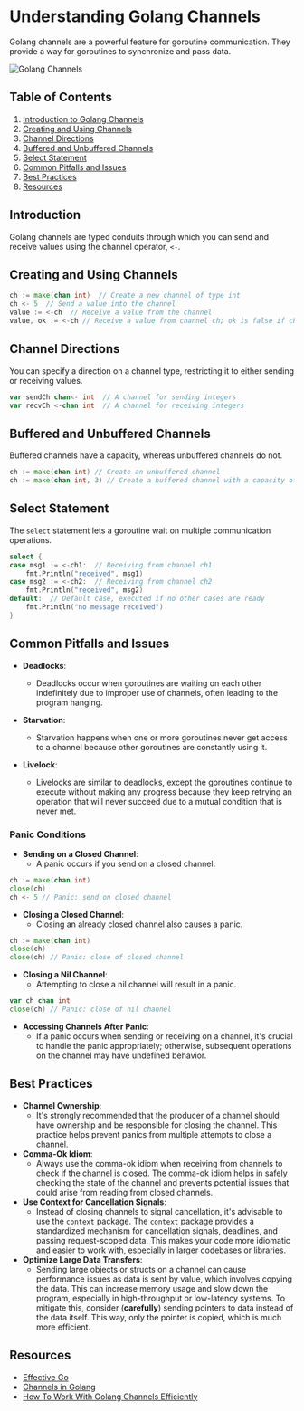 # Understanding Golang Channels

Golang channels are a powerful feature for goroutine communication. They provide a way for goroutines to synchronize and pass data.

![Golang Channels](https://ucarecdn.com/27841b05-0ecb-4a22-a0c3-1047e9ef0a2f/-/resize/700/)

## Table of Contents

1. [Introduction to Golang Channels](#introduction)
2. [Creating and Using Channels](#creating-and-using-channels)
3. [Channel Directions](#channel-directions)
4. [Buffered and Unbuffered Channels](#buffered-and-unbuffered-channels)
5. [Select Statement](#select-statement)
6. [Common Pitfalls and Issues](#common-pitfalls-and-issues)
7. [Best Practices](#best-practices)
8. [Resources](#resources)

## Introduction

Golang channels are typed conduits through which you can send and receive values using the channel operator, `<-`.

## Creating and Using Channels

```go
ch := make(chan int)  // Create a new channel of type int
ch <- 5  // Send a value into the channel
value := <-ch  // Receive a value from the channel
value, ok := <-ch // Receive a value from channel ch; ok is false if ch is closed and contains no more values.
```

## Channel Directions

You can specify a direction on a channel type, restricting it to either sending or receiving values.

```go
var sendCh chan<- int  // A channel for sending integers
var recvCh <-chan int  // A channel for receiving integers
```

## Buffered and Unbuffered Channels

Buffered channels have a capacity, whereas unbuffered channels do not.

```go
ch := make(chan int) // Create an unbuffered channel
ch := make(chan int, 3) // Create a buffered channel with a capacity of 3
```

## Select Statement

The `select` statement lets a goroutine wait on multiple communication operations.

```go
select {
case msg1 := <-ch1:  // Receiving from channel ch1
    fmt.Println("received", msg1)
case msg2 := <-ch2:  // Receiving from channel ch2
    fmt.Println("received", msg2)
default:  // Default case, executed if no other cases are ready
    fmt.Println("no message received")
}
```

## Common Pitfalls and Issues

- **Deadlocks**:
  - Deadlocks occur when goroutines are waiting on each other indefinitely due to improper use of channels, often leading to the program hanging.

- **Starvation**:
  - Starvation happens when one or more goroutines never get access to a channel because other goroutines are constantly using it.

- **Livelock**:
  - Livelocks are similar to deadlocks, except the goroutines continue to execute without making any progress because they keep retrying an operation that will never succeed due to a mutual condition that is never met.

### Panic Conditions

- **Sending on a Closed Channel**:
  - A panic occurs if you send on a closed channel.

```go
ch := make(chan int)
close(ch)
ch <- 5 // Panic: send on closed channel
```

- **Closing a Closed Channel**:
  - Closing an already closed channel also causes a panic.

```go
ch := make(chan int)
close(ch)
close(ch) // Panic: close of closed channel
```

- **Closing a Nil Channel**:
  - Attempting to close a nil channel will result in a panic.

```go
var ch chan int
close(ch) // Panic: close of nil channel
```

- **Accessing Channels After Panic**:
  - If a panic occurs when sending or receiving on a channel, it's crucial to handle the panic appropriately; otherwise, subsequent operations on the channel may have undefined behavior.

## Best Practices

- **Channel Ownership**:
  - It's strongly recommended that the producer of a channel should have ownership and be responsible for closing the channel. This practice helps prevent panics from multiple attempts to close a channel.
- **Comma-Ok Idiom**:
  - Always use the comma-ok idiom when receiving from channels to check if the channel is closed. The comma-ok idiom helps in safely checking the state of the channel and prevents potential issues that could arise from reading from closed channels.
- **Use Context for Cancellation Signals**:
  - Instead of closing channels to signal cancellation, it's advisable to use the `context` package. The `context` package provides a standardized mechanism for cancellation signals, deadlines, and passing request-scoped data. This makes your code more idiomatic and easier to work with, especially in larger codebases or libraries.
- **Optimize Large Data Transfers**:
  - Sending large objects or structs on a channel can cause performance issues as data is sent by value, which involves copying the data. This can increase memory usage and slow down the program, especially in high-throughput or low-latency systems. To mitigate this, consider (**carefully**) sending pointers to data instead of the data itself. This way, only the pointer is copied, which is much more efficient.


## Resources

- [Effective Go](https://golang.org/doc/effective_go.html#channels)
- [Channels in Golang](https://golangdocs.com/channels-in-golang)
- [How To Work With Golang Channels Efficiently](https://marketsplash.com/tutorials/go/golang-channels)